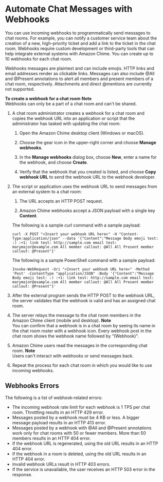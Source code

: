 # Automate Chat Messages with Webhooks<a name="webhooks"></a>

You can use incoming webhooks to programmatically send messages to chat rooms\. For example, you can notify a customer service team about the creation of a new, high\-priority ticket and add a link to the ticket in the chat room\. Webhooks require custom development or third\-party tools that can help integrate external systems with Amazon Chime\. You can create up to 10 webhooks for each chat room\.

Webhooks messages are plaintext and can include emojis\. HTTP links and email addresses render as clickable links\. Messages can also include @All and @Present annotations to alert all members and present members of a chat room, respectively\. Attachments and direct @mentions are currently not supported\. 

**To create a webhook for a chat room**
**Note**  
Webhooks can only be a part of a chat room and can't be shared\.

1. A chat room administrator creates a webhook for a chat room and copies the webhook URL into an application or script that the administrator has tasked with updating the chat room:

   1. Open the Amazon Chime desktop client \(Windows or macOS\)\.

   1. Choose the gear icon in the upper\-right corner and choose **Manage webhooks**\.

   1. In the **Manage webhooks** dialog box, choose **New**, enter a name for the webhook, and choose **Create**\.

   1. Verify that the webhook that you created is listed, and choose **Copy webhook URL** to send the webhook URL to the webhook developer\.

1. The script or application uses the webhook URL to send messages from an external system to a chat room:

   1. The URL accepts an HTTP POST request\. 

   1. Amazon Chime webhooks accept a JSON payload with a single key **Content**\.
   
   The following is a sample curl command with a sample payload:

      ```
      curl -X POST "<Insert your webhook URL here>" -H "Content-Type:application/json" --data '{"Content":"Message Body emoji test: :) :+1: link test: http://sample.com email test: marymajor@example.com All member callout: @All All Present member callout: @Present"}'
      ```
   The following is a sample PowerShell command with a sample payload:

      ```
      Invoke-WebRequest -Uri "<Insert your webhook URL here>" -Method 'Post' -ContentType "application/JSON" -Body '{"Content":"Message Body emoji test: :) :+1: link test: http://sample.com email test: marymajor@example.com All member callout: @All All Present member callout: @Present"}'
      ```

1. After the external program sends the HTTP POST to the webhook URL, the server validates that the webhook is valid and has an assigned chat room\.

1. The server relays the message to the chat room members in the Amazon Chime client \(mobile and desktop\)\. 
**Note**  
You can confirm that a webhook is in a chat room by seeing its name in the chat room roster with a webhook icon\. Every webhook post in the chat room shows the webhook name followed by “\(Webhook\)"\.

1. Amazon Chime users read the messages in the corresponding chat room\. 
**Note**  
Users can't interact with webhooks or send messages back\.

1. Repeat the process for each chat room in which you would like to use incoming webhooks\.

## Webhooks Errors<a name="webhooks-errors"></a>

The following is a list of webhook\-related errors:
+ The incoming webhook rate limit for each webhook is 1 TPS per chat room\. Throttling results in an HTTP 429 error\. 
+ Messages posted by a webhook must be 4 KB or less\. A bigger message payload results in an HTTP 413 error\.
+ Messages posted by a webhook with @All and @Present annotations work only for chat rooms with 50 or fewer members\. More than 50 members results in an HTTP 404 error\.
+ If the webhook URL is regenerated, using the old URL results in an HTTP 404 error\.
+ If the webhook in a room is deleted, using the old URL results in an HTTP 404 error\.
+ Invalid webhook URLs result in HTTP 403 errors\.
+ If the service is unavailable, the user receives an HTTP 503 error in the response\.
